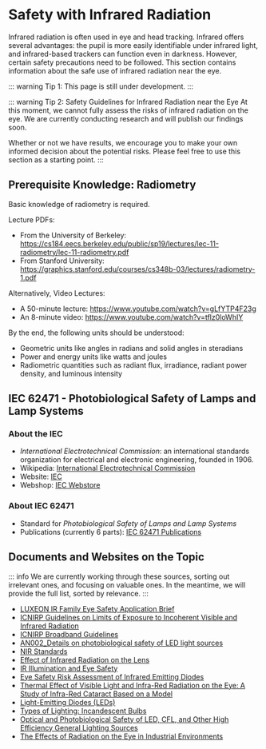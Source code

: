 # Safety with Infrared Radiation

Infrared radiation is often used in eye and head tracking. Infrared offers several advantages: the pupil is more easily identifiable under infrared light, and infrared-based trackers can function even in darkness. However, certain safety precautions need to be followed. This section contains information about the safe use of infrared radiation near the eye.

::: warning Tip 1: This page is still under development.
:::

::: warning Tip 2: Safety Guidelines for Infrared Radiation near the Eye
At this moment, we cannot fully assess the risks of infrared radiation on the eye. We are currently conducting research and will publish our findings soon.

Whether or not we have results, we encourage you to make your own informed decision about the potential risks. Please feel free to use this section as a starting point.
:::

## Prerequisite Knowledge: Radiometry

Basic knowledge of radiometry is required.

Lecture PDFs:

- From the University of Berkeley: https://cs184.eecs.berkeley.edu/public/sp19/lectures/lec-11-radiometry/lec-11-radiometry.pdf
- From Stanford University: https://graphics.stanford.edu/courses/cs348b-03/lectures/radiometry-1.pdf

Alternatively, Video Lectures:

- A 50-minute lecture: https://www.youtube.com/watch?v=gLfYTP4F23g
- An 8-minute video: https://www.youtube.com/watch?v=tflz0loWhIY

By the end, the following units should be understood:

- Geometric units like angles in radians and solid angles in steradians
- Power and energy units like watts and joules
- Radiometric quantities such as radiant flux, irradiance, radiant power density, and luminous intensity

## IEC 62471 - Photobiological Safety of Lamps and Lamp Systems

### About the IEC

- _International Electrotechnical Commission_: an international standards organization for electrical and electronic engineering, founded in 1906.
- Wikipedia: [International Electrotechnical Commission](https://en.wikipedia.org/wiki/International_Electrotechnical_Commission)
- Website: [IEC](https://iec.ch)
- Webshop: [IEC Webstore](https://webstore.iec.ch)

### About IEC 62471

- Standard for _Photobiological Safety of Lamps and Lamp Systems_
- Publications (currently 6 parts): [IEC 62471 Publications](https://webstore.iec.ch/en/iec-search/result?q=62471)

## Documents and Websites on the Topic

::: info
We are currently working through these sources, sorting out irrelevant ones, and focusing on valuable ones.
In the meantime, we will provide the full list, sorted by relevance.
:::

- [LUXEON IR Family Eye Safety Application Brief](https://otmm.lumileds.com/adaptivemedia/17897dc0449b31dfd49e3f49b465795f6d58285e)
- [ICNIRP Guidelines on Limits of Exposure to Incoherent Visible and Infrared Radiation](https://www.icnirp.org/cms/upload/publications/ICNIRPVisible_Infrared2013.pdf)
- [ICNIRP Broadband Guidelines](https://www.icnirp.org/cms/upload/publications/ICNIRPbroadband.pdf)
- [AN002_Details on photobiological safety of LED light sources](https://docs.eyetrackvr.dev/safety/AN002_Details_on_photobiological_safety_of_LED_light_sources.pdf)
- [NIR Standards](https://global-uploads.webflow.com/5bcb43bd79f0443283c7f876/60887bb03d5b734a98f3c422_training-library_nir_stds_20021011.pdf)
- [Effect of Infrared Radiation on the Lens](https://pmc.ncbi.nlm.nih.gov/articles/PMC3116568/pdf/IJO-59-97.pdf)
- [IR Illumination and Eye Safety](https://www.medium.com/@alex.kilpatrick/ir-illumination-and-eye-safety-f0804673ca7)
- [Eye Safety Risk Assessment of Infrared Emitting Diodes](https://www.vishay.com/docs/81935/eyesafe.pdf)
- [Thermal Effect of Visible Light and Infra-Red Radiation on the Eye: A Study of Infra-Red Cataract Based on a Model](https://citeseerx.ist.psu.edu/document?repid=rep1&type=pdf&doi=c8a3e229f04ac4241b81b6a5dfc2b35aec5f0f68)
- [Light-Emitting Diodes (LEDs)](https://ehs.lbl.gov/resource/light-emitting-diodes-leds/)
- [Types of Lighting: Incandescent Bulbs](https://www.e-education.psu.edu/egee102/node/2035)
- [Optical and Photobiological Safety of LED, CFL, and Other High Efficiency General Lighting Sources](https://www.globallightingassociation.org/images/files/publications/20120226_Optical_Safety_of_LEDs_-_Long_Paper.pdf)
- [The Effects of Radiation on the Eye in Industrial Environments](https://imt.uoradea.ro/auo.fmte/files-2015-v2/BARBU%20Daniela%20Mariana%20-%20THE%20EFFECTS%20OF%20RADIATION%20ON%20THE%20EYE%20IN%20INDUSTRIAL%20ENVIRONMENTS.pdf)
